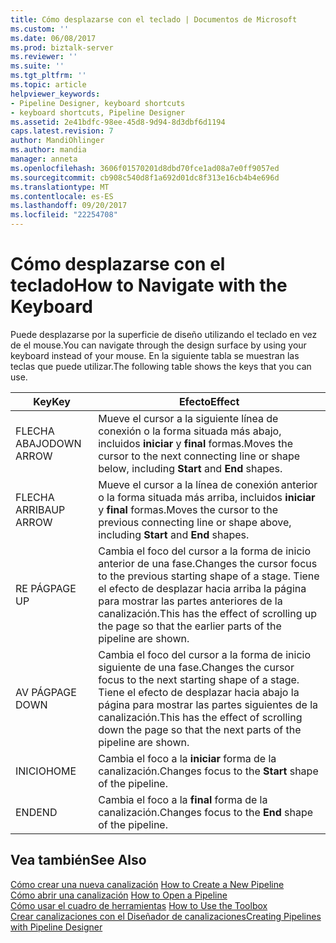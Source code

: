 ```yaml
---
title: Cómo desplazarse con el teclado | Documentos de Microsoft
ms.custom: ''
ms.date: 06/08/2017
ms.prod: biztalk-server
ms.reviewer: ''
ms.suite: ''
ms.tgt_pltfrm: ''
ms.topic: article
helpviewer_keywords:
- Pipeline Designer, keyboard shortcuts
- keyboard shortcuts, Pipeline Designer
ms.assetid: 2e41bdfc-98ee-45d8-9d94-8d3dbf6d1194
caps.latest.revision: 7
author: MandiOhlinger
ms.author: mandia
manager: anneta
ms.openlocfilehash: 3606f01570201d8dbd70fce1ad08a7e0ff9057ed
ms.sourcegitcommit: cb908c540d8f1a692d01dc8f313e16cb4b4e696d
ms.translationtype: MT
ms.contentlocale: es-ES
ms.lasthandoff: 09/20/2017
ms.locfileid: "22254708"
---
```

# <a name="how-to-navigate-with-the-keyboard"></a><span data-ttu-id="3965b-102">Cómo desplazarse con el teclado</span><span class="sxs-lookup"><span data-stu-id="3965b-102">How to Navigate with the Keyboard</span></span>
<span data-ttu-id="3965b-103">Puede desplazarse por la superficie de diseño utilizando el teclado en vez de el mouse.</span><span class="sxs-lookup"><span data-stu-id="3965b-103">You can navigate through the design surface by using your keyboard instead of your mouse.</span></span> <span data-ttu-id="3965b-104">En la siguiente tabla se muestran las teclas que puede utilizar.</span><span class="sxs-lookup"><span data-stu-id="3965b-104">The following table shows the keys that you can use.</span></span>  
  
|<span data-ttu-id="3965b-105">Key</span><span class="sxs-lookup"><span data-stu-id="3965b-105">Key</span></span>|<span data-ttu-id="3965b-106">Efecto</span><span class="sxs-lookup"><span data-stu-id="3965b-106">Effect</span></span>|  
|---------|------------|  
|<span data-ttu-id="3965b-107">FLECHA ABAJO</span><span class="sxs-lookup"><span data-stu-id="3965b-107">DOWN ARROW</span></span>|<span data-ttu-id="3965b-108">Mueve el cursor a la siguiente línea de conexión o la forma situada más abajo, incluidos **iniciar** y **final** formas.</span><span class="sxs-lookup"><span data-stu-id="3965b-108">Moves the cursor to the next connecting line or shape below, including **Start** and **End** shapes.</span></span>|  
|<span data-ttu-id="3965b-109">FLECHA ARRIBA</span><span class="sxs-lookup"><span data-stu-id="3965b-109">UP ARROW</span></span>|<span data-ttu-id="3965b-110">Mueve el cursor a la línea de conexión anterior o la forma situada más arriba, incluidos **iniciar** y **final** formas.</span><span class="sxs-lookup"><span data-stu-id="3965b-110">Moves the cursor to the previous connecting line or shape above, including **Start** and **End** shapes.</span></span>|  
|<span data-ttu-id="3965b-111">RE PÁG</span><span class="sxs-lookup"><span data-stu-id="3965b-111">PAGE UP</span></span>|<span data-ttu-id="3965b-112">Cambia el foco del cursor a la forma de inicio anterior de una fase.</span><span class="sxs-lookup"><span data-stu-id="3965b-112">Changes the cursor focus to the previous starting shape of a stage.</span></span> <span data-ttu-id="3965b-113">Tiene el efecto de desplazar hacia arriba la página para mostrar las partes anteriores de la canalización.</span><span class="sxs-lookup"><span data-stu-id="3965b-113">This has the effect of scrolling up the page so that the earlier parts of the pipeline are shown.</span></span>|  
|<span data-ttu-id="3965b-114">AV PÁG</span><span class="sxs-lookup"><span data-stu-id="3965b-114">PAGE DOWN</span></span>|<span data-ttu-id="3965b-115">Cambia el foco del cursor a la forma de inicio siguiente de una fase.</span><span class="sxs-lookup"><span data-stu-id="3965b-115">Changes the cursor focus to the next starting shape of a stage.</span></span> <span data-ttu-id="3965b-116">Tiene el efecto de desplazar hacia abajo la página para mostrar las partes siguientes de la canalización.</span><span class="sxs-lookup"><span data-stu-id="3965b-116">This has the effect of scrolling down the page so that the next parts of the pipeline are shown.</span></span>|  
|<span data-ttu-id="3965b-117">INICIO</span><span class="sxs-lookup"><span data-stu-id="3965b-117">HOME</span></span>|<span data-ttu-id="3965b-118">Cambia el foco a la **iniciar** forma de la canalización.</span><span class="sxs-lookup"><span data-stu-id="3965b-118">Changes focus to the **Start** shape of the pipeline.</span></span>|  
|<span data-ttu-id="3965b-119">END</span><span class="sxs-lookup"><span data-stu-id="3965b-119">END</span></span>|<span data-ttu-id="3965b-120">Cambia el foco a la **final** forma de la canalización.</span><span class="sxs-lookup"><span data-stu-id="3965b-120">Changes focus to the **End** shape of the pipeline.</span></span>|  
  
## <a name="see-also"></a><span data-ttu-id="3965b-121">Vea también</span><span class="sxs-lookup"><span data-stu-id="3965b-121">See Also</span></span>  
 <span data-ttu-id="3965b-122">[Cómo crear una nueva canalización](../core/how-to-create-a-new-pipeline.md) </span><span class="sxs-lookup"><span data-stu-id="3965b-122">[How to Create a New Pipeline](../core/how-to-create-a-new-pipeline.md) </span></span>  
 <span data-ttu-id="3965b-123">[Cómo abrir una canalización](../core/how-to-open-a-pipeline.md) </span><span class="sxs-lookup"><span data-stu-id="3965b-123">[How to Open a Pipeline](../core/how-to-open-a-pipeline.md) </span></span>  
 <span data-ttu-id="3965b-124">[Cómo usar el cuadro de herramientas](../core/how-to-use-the-toolbox.md) </span><span class="sxs-lookup"><span data-stu-id="3965b-124">[How to Use the Toolbox](../core/how-to-use-the-toolbox.md) </span></span>  
 [<span data-ttu-id="3965b-125">Crear canalizaciones con el Diseñador de canalizaciones</span><span class="sxs-lookup"><span data-stu-id="3965b-125">Creating Pipelines with Pipeline Designer</span></span>](../core/creating-pipelines-with-pipeline-designer.md)
